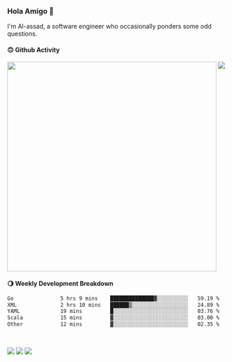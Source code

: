 ### Hola Amigo 🤣   

I'm Al-assad, a software engineer who occasionally ponders some odd questions.  
 
#### 🙃 Github Activity 
<div>
  <img src="https://github-readme-stats.vercel.app/api?username=al-assad&show_icons=true" align="top" style="display: inline-block;" width="480"/>
  <img src="https://github-readme-stats.vercel.app/api/top-langs/?username=al-assad&hide=css,html&langs_count=8&layout=compact" align="top" style="display: inline-block;"/>
</div>

#### 🌖 Weekly Development Breakdown
<!--START_SECTION:waka-->

```txt
Go               5 hrs 9 mins    ██████████████▓░░░░░░░░░░   59.19 %
XML              2 hrs 10 mins   ██████▒░░░░░░░░░░░░░░░░░░   24.89 %
YAML             19 mins         █░░░░░░░░░░░░░░░░░░░░░░░░   03.76 %
Scala            15 mins         ▓░░░░░░░░░░░░░░░░░░░░░░░░   03.00 %
Other            12 mins         ▓░░░░░░░░░░░░░░░░░░░░░░░░   02.35 %
```

<!--END_SECTION:waka-->

<br>

<a href="https://twitter.com/Alassad_dev"><img src="https://img.shields.io/badge/Twitter-@Alassad__dev-blue?style=flat&logo=twitter" /></a>
<a href="https://t.me/alassad_dev"><img src="https://img.shields.io/badge/Telegram-@alassad__dev-orange?style=flat&logo=telegram" /></a>
<a href="https://al-assad.github.io"><img src="https://img.shields.io/badge/Blogs-Linying_Assad's_Blog-yellow?style=flat&logo=github" /></a>

